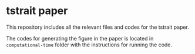 # tstrait paper

This repository includes all the relevant files and codes for the tstrait paper.

The codes for generating the figure in the paper is located in `computational-time` folder with the instructions for running the code.